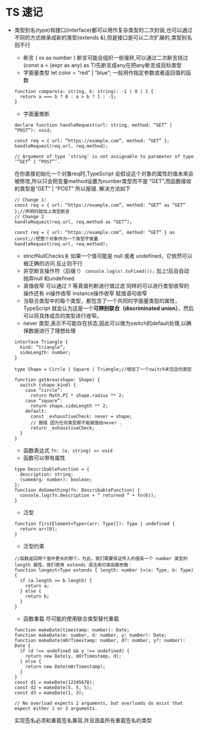 # TS 速记

*   类型别名(type)和接口(interface)都可以用作复杂类型的二次封装,也可以通过不同的方式继承成新的类型(extends &),但是接口是可以二次扩展的,类型别名则不行

    * 断言 ( xx as number ) 断言可能会组织一些强转,可以通过二次断言绕过(const a = (expr as any) as T)先断言成any在把any断言成目标类型
    * 字面量类型 let color = “red” | “blue”; 一般用作指定参数或者返回值的函数

    ```
    function compare(a: string, b: string): -1 | 0 | 1 {
      return a === b ? 0 : a > b ? 1 : -1;
    }
    ```

    * 字面量推断

    ```
    declare function handleRequest(url: string, method: “GET” | “POST”): void;

    const req = { url: “https://example.com”, method: “GET” };
    handleRequest(req.url, req.method);

    // Argument of type ‘string’ is not assignable to parameter of type ‘”GET” | “POST”’.
    ```

    在你直接初始化一个对象req时,TypeScript 会假设这个对象的属性的值未来会被修改,所以只会把变量method设置为number类型而不是 “GET”,而函数接收的类型是“GET” | “POST” 所以报错. 解决方法如下

    ```
    // Change 1:
    const req = { url: “https://example.com”, method: “GET” as “GET” };//声明时就加上类型断言
    // Change 2
    handleRequest(req.url, req.method as “GET”);

    const req = { url: “https://example.com”, method: “GET” } as const;//把整个对象作为一个类型字面量
    handleRequest(req.url, req.method);
    ```

    * strictNullChecks关 如果一个值可能是 null 或者 undefined，它依然可以被正确的访问.反止则不行
    * 非空断言操作符（后缀 !） `console.log(x!.toFixed());` 加上!后会自动抛弃null 和undefined
    * 真值收窄 可以通过 !! 等真值判断进行值过滤 同样的可以进行类型收窄的操作还有 in操作收窄 instance操作收窄 赋值语句收窄
    * 当联合类型中的每个类型，都包含了一个共同的字面量类型的属性，TypeScript 就会认为这是一个**可辨别联合（discriminated union）**，然后可以将具体成员的类型进行收窄。
    * never 类型,表示不可能存在状态,因此可以做为switch的default处理,以确保数据进行了理想处理

    ```
    interface Triangle {
      kind: “triangle”;
      sideLength: number;
    }
     
    type Shape = Circle | Square | Triangle;//增加了一个switch未包含的类型
     
    function getArea(shape: Shape) {
      switch (shape.kind) {
        case “circle”:
          return Math.PI * shape.radius ** 2;
        case “square”:
          return shape.sideLength ** 2;
        default:
          const _exhaustiveCheck: never = shape;
          // 报错 因为任何类型都不能赋值给never .
          return _exhaustiveCheck;
      }
    }
    ```

    * 函数表达式 `fn: (a: string) => void`
    * 函数可以带有属性

    ```
    type DescribableFunction = {
      description: string;
      (someArg: number): boolean;
    };
    function doSomething(fn: DescribableFunction) {
      console.log(fn.description + “ returned “ + fn(6));
    }
    ```

    * 泛型

    ```
    function firstElement<Type>(arr: Type[]): Type | undefined {
      return arr[0];
    }
    ```

    * 泛型约束

    ```
    //函数返回两个值中更长的那个。为此，我们需要保证传入的值有一个 number 类型的 length 属性。我们使用 extends 语法来约束函数参数：
    function longest<Type extends { length: number }>(a: Type, b: Type) {
      if (a.length >= b.length) {
        return a;
      } else {
        return b;
      }
    }
    ```

    * 函数重载 尽可能的使用联合类型替代重载

    ```
    function makeDate(timestamp: number): Date;
    function makeDate(m: number, d: number, y: number): Date;
    function makeDate(mOrTimestamp: number, d?: number, y?: number): Date {
      if (d !== undefined && y !== undefined) {
        return new Date(y, mOrTimestamp, d);
      } else {
        return new Date(mOrTimestamp);
      }
    }
    const d1 = makeDate(12345678);
    const d2 = makeDate(5, 5, 5);
    const d3 = makeDate(1, 3);

    // No overload expects 2 arguments, but overloads do exist that expect either 1 or 3 arguments.
    ```

    实现签名必须和重载签名兼容,并且涵盖所有重载签名的类型&#x20;
